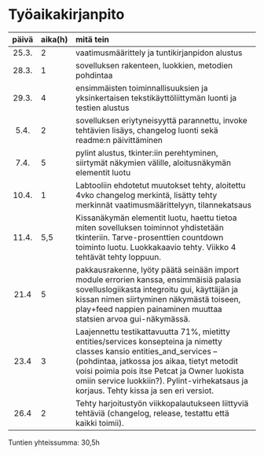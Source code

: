 # Työaikakirjanpito

| päivä | aika(h) | mitä tein  |
| :----:|:-----| :-----|
| 25.3. | 2 | vaatimusmäärittely ja tuntikirjanpidon alustus |
| 28.3. | 1 | sovelluksen rakenteen, luokkien, metodien pohdintaa |
| 29.3. | 4 | ensimmäisten toiminnallisuuksien ja yksinkertaisen tekstikäyttöliittymän luonti ja testien alustus |
| 5.4. | 2 | sovelluksen eriytyneisyyttä parannettu, invoke tehtävien lisäys, changelog luonti sekä readme:n päivittäminen |
| 7.4. | 5 | pylint alustus, tkinter:iin perehtyminen, siirtymät näkymien välille, aloitusnäkymän elementit luotu |
| 10.4. | 1 | Labtooliin ehdotetut muutokset tehty, aloitettu 4vko changelog merkintä, lisätty tehty merkinnät vaatimusmäärittelyyn, tilannekatsaus |
| 11.4. | 5,5 | Kissanäkymän elementit luotu, haettu tietoa miten sovelluksen toiminnot yhdistetään tkinteriin. Tarve-prosenttien countdown toiminto luotu. Luokkakaavio tehty. Viikko 4 tehtävät tehty loppuun. |
| 21.4 | 5 | pakkausrakenne, lyöty päätä seinään import module errorien kanssa, ensimmäisiä palasia sovelluslogiikasta integroitu gui, käyttäjän ja kissan nimen siirtyminen näkymästä toiseen, play+feed nappien painaminen muuttaa statsien arvoa gui-näkymässä. |
| 23.4 | 3 | Laajennettu testikattavuutta 71%, mietitty entities/services konsepteina ja nimetty classes kansio entities_and_services – (pohdintaa, jatkossa jos aikaa, tietyt metodit voisi poimia pois itse Petcat ja Owner luokista omiin service luokkiin?). Pylint-virhekatsaus ja korjaus. Tehty kissa ja sen eri versiot. |
| 26.4 | 2 | Tehty harjoitustyön viikkopalautukseen liittyviä tehtäviä (changelog, release, testattu että kaikki toimii). |

Tuntien yhteissumma: 30,5h
